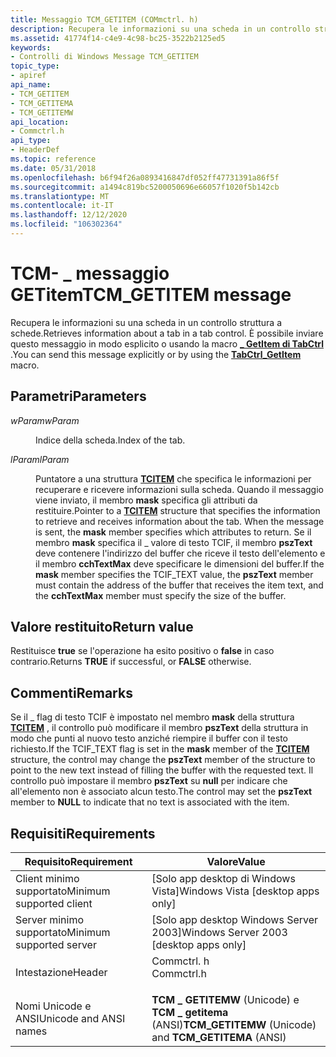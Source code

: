 ```yaml
---
title: Messaggio TCM_GETITEM (COMmctrl. h)
description: Recupera le informazioni su una scheda in un controllo struttura a schede. È possibile inviare questo messaggio in modo esplicito o usando la \_ macro GetItem di TabCtrl.
ms.assetid: 41774f14-c4e9-4c98-bc25-3522b2125ed5
keywords:
- Controlli di Windows Message TCM_GETITEM
topic_type:
- apiref
api_name:
- TCM_GETITEM
- TCM_GETITEMA
- TCM_GETITEMW
api_location:
- Commctrl.h
api_type:
- HeaderDef
ms.topic: reference
ms.date: 05/31/2018
ms.openlocfilehash: b6f94f26a0893416847df052ff47731391a86f5f
ms.sourcegitcommit: a1494c819bc5200050696e66057f1020f5b142cb
ms.translationtype: MT
ms.contentlocale: it-IT
ms.lasthandoff: 12/12/2020
ms.locfileid: "106302364"
---
```

# <a name="tcm_getitem-message"></a><span data-ttu-id="49e7f-105">TCM- \_ messaggio GETitem</span><span class="sxs-lookup"><span data-stu-id="49e7f-105">TCM\_GETITEM message</span></span>

<span data-ttu-id="49e7f-106">Recupera le informazioni su una scheda in un controllo struttura a schede.</span><span class="sxs-lookup"><span data-stu-id="49e7f-106">Retrieves information about a tab in a tab control.</span></span> <span data-ttu-id="49e7f-107">È possibile inviare questo messaggio in modo esplicito o usando la macro [**\_ GetItem di TabCtrl**](/windows/desktop/api/Commctrl/nf-commctrl-tabctrl_getitem) .</span><span class="sxs-lookup"><span data-stu-id="49e7f-107">You can send this message explicitly or by using the [**TabCtrl\_GetItem**](/windows/desktop/api/Commctrl/nf-commctrl-tabctrl_getitem) macro.</span></span>

## <a name="parameters"></a><span data-ttu-id="49e7f-108">Parametri</span><span class="sxs-lookup"><span data-stu-id="49e7f-108">Parameters</span></span>

<dl> <dt>

<span data-ttu-id="49e7f-109">*wParam*</span><span class="sxs-lookup"><span data-stu-id="49e7f-109">*wParam*</span></span> 
</dt> <dd>

<span data-ttu-id="49e7f-110">Indice della scheda.</span><span class="sxs-lookup"><span data-stu-id="49e7f-110">Index of the tab.</span></span>

</dd> <dt>

<span data-ttu-id="49e7f-111">*lParam*</span><span class="sxs-lookup"><span data-stu-id="49e7f-111">*lParam*</span></span> 
</dt> <dd>

<span data-ttu-id="49e7f-112">Puntatore a una struttura [**TCITEM**](/windows/win32/api/commctrl/ns-commctrl-tcitema) che specifica le informazioni per recuperare e ricevere informazioni sulla scheda. Quando il messaggio viene inviato, il membro **mask** specifica gli attributi da restituire.</span><span class="sxs-lookup"><span data-stu-id="49e7f-112">Pointer to a [**TCITEM**](/windows/win32/api/commctrl/ns-commctrl-tcitema) structure that specifies the information to retrieve and receives information about the tab. When the message is sent, the **mask** member specifies which attributes to return.</span></span> <span data-ttu-id="49e7f-113">Se il membro **mask** specifica il \_ valore di testo TCIF, il membro **pszText** deve contenere l'indirizzo del buffer che riceve il testo dell'elemento e il membro **cchTextMax** deve specificare le dimensioni del buffer.</span><span class="sxs-lookup"><span data-stu-id="49e7f-113">If the **mask** member specifies the TCIF\_TEXT value, the **pszText** member must contain the address of the buffer that receives the item text, and the **cchTextMax** member must specify the size of the buffer.</span></span>

</dd> </dl>

## <a name="return-value"></a><span data-ttu-id="49e7f-114">Valore restituito</span><span class="sxs-lookup"><span data-stu-id="49e7f-114">Return value</span></span>

<span data-ttu-id="49e7f-115">Restituisce **true** se l'operazione ha esito positivo o **false** in caso contrario.</span><span class="sxs-lookup"><span data-stu-id="49e7f-115">Returns **TRUE** if successful, or **FALSE** otherwise.</span></span>

## <a name="remarks"></a><span data-ttu-id="49e7f-116">Commenti</span><span class="sxs-lookup"><span data-stu-id="49e7f-116">Remarks</span></span>

<span data-ttu-id="49e7f-117">Se il \_ flag di testo TCIF è impostato nel membro **mask** della struttura [**TCITEM**](/windows/win32/api/commctrl/ns-commctrl-tcitema) , il controllo può modificare il membro **pszText** della struttura in modo che punti al nuovo testo anziché riempire il buffer con il testo richiesto.</span><span class="sxs-lookup"><span data-stu-id="49e7f-117">If the TCIF\_TEXT flag is set in the **mask** member of the [**TCITEM**](/windows/win32/api/commctrl/ns-commctrl-tcitema) structure, the control may change the **pszText** member of the structure to point to the new text instead of filling the buffer with the requested text.</span></span> <span data-ttu-id="49e7f-118">Il controllo può impostare il membro **pszText** su **null** per indicare che all'elemento non è associato alcun testo.</span><span class="sxs-lookup"><span data-stu-id="49e7f-118">The control may set the **pszText** member to **NULL** to indicate that no text is associated with the item.</span></span>

## <a name="requirements"></a><span data-ttu-id="49e7f-119">Requisiti</span><span class="sxs-lookup"><span data-stu-id="49e7f-119">Requirements</span></span>



| <span data-ttu-id="49e7f-120">Requisito</span><span class="sxs-lookup"><span data-stu-id="49e7f-120">Requirement</span></span> | <span data-ttu-id="49e7f-121">Valore</span><span class="sxs-lookup"><span data-stu-id="49e7f-121">Value</span></span> |
|-------------------------------------|---------------------------------------------------------------------------------------|
| <span data-ttu-id="49e7f-122">Client minimo supportato</span><span class="sxs-lookup"><span data-stu-id="49e7f-122">Minimum supported client</span></span><br/> | <span data-ttu-id="49e7f-123">\[Solo app desktop di Windows Vista\]</span><span class="sxs-lookup"><span data-stu-id="49e7f-123">Windows Vista \[desktop apps only\]</span></span><br/>                                        |
| <span data-ttu-id="49e7f-124">Server minimo supportato</span><span class="sxs-lookup"><span data-stu-id="49e7f-124">Minimum supported server</span></span><br/> | <span data-ttu-id="49e7f-125">\[Solo app desktop Windows Server 2003\]</span><span class="sxs-lookup"><span data-stu-id="49e7f-125">Windows Server 2003 \[desktop apps only\]</span></span><br/>                                  |
| <span data-ttu-id="49e7f-126">Intestazione</span><span class="sxs-lookup"><span data-stu-id="49e7f-126">Header</span></span><br/>                   | <dl> <span data-ttu-id="49e7f-127"><dt>Commctrl. h</dt></span><span class="sxs-lookup"><span data-stu-id="49e7f-127"><dt>Commctrl.h</dt></span></span> </dl> |
| <span data-ttu-id="49e7f-128">Nomi Unicode e ANSI</span><span class="sxs-lookup"><span data-stu-id="49e7f-128">Unicode and ANSI names</span></span><br/>   | <span data-ttu-id="49e7f-129">**TCM \_ GETITEMW** (Unicode) e **TCM \_ getitema** (ANSI)</span><span class="sxs-lookup"><span data-stu-id="49e7f-129">**TCM\_GETITEMW** (Unicode) and **TCM\_GETITEMA** (ANSI)</span></span><br/>                   |



 

 





